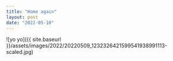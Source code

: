 ```yaml
---
title: "Home again"
layout: post
date: "2022-05-10"
---
```


![yo yo]({{ site.baseurl }}/assets/images/2022/20220509_1232326421599541938991113-scaled.jpg)
